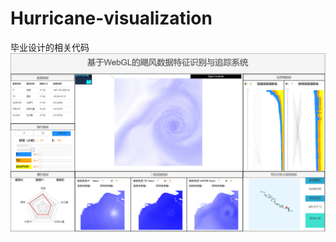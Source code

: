 # Hurricane-visualization
毕业设计的相关代码
![777](https://github.com/Darkrai1104/Hurricane-visualization/blob/master/%E5%9B%BE%E7%89%871.png)
